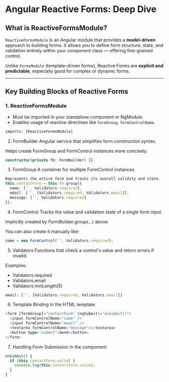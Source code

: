 # Angular Reactive Forms: Deep Dive

## What is ReactiveFormsModule?

`ReactiveFormsModule` is an Angular module that provides a **model-driven** approach to building forms. It allows you to define form structure, state, and validation entirely within your component class — offering fine-grained control.

Unlike `FormsModule` (template-driven forms), Reactive Forms are **explicit and predictable**, especially good for complex or dynamic forms.

---

## Key Building Blocks of Reactive Forms

### 1. ReactiveFormsModule

- Must be imported in your standalone component or NgModule.
- Enables usage of reactive directives like `formGroup`, `formControlName`.

```ts
imports: [ReactiveFormsModule]
```

2. FormBuilder
Angular service that simplifies form construction syntax.

Helps create FormGroup and FormControl instances more concisely.

```ts
constructor(private fb: FormBuilder) {}
```

3. FormGroup
A container for multiple FormControl instances.

```ts
Represents the entire form and tracks its overall validity and state.
this.contactForm = this.fb.group({
  name: ['', Validators.required],
  email: ['', [Validators.required, Validators.email]],
  message: ['', Validators.required]
});
```

4. FormControl
Tracks the value and validation state of a single form input.

Implicitly created by FormBuilder.group(...) above.

You can also create it manually like:

```ts
name = new FormControl('', Validators.required);
```

5. Validators
Functions that check a control's value and return errors if invalid.

Examples:

- Validators.required
- Validators.email
- Validators.minLength(5)

```ts
email: ['', [Validators.required, Validators.email]]
```

6. Template Binding
In the HTML template:

```ts
<form [formGroup]="contactForm" (ngSubmit)="onSubmit()">
  <input formControlName="name" />
  <input formControlName="email" />
  <textarea formControlName="message"></textarea>
  <button type="submit">Send</button>
</form>

```

7. Handling Form Submission
In the component:
```ts
onSubmit() {
  if (this.contactForm.valid) {
    console.log(this.contactForm.value);
  }
}
```